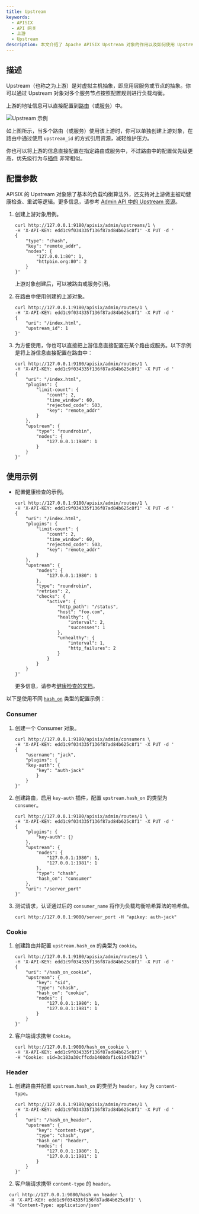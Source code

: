```yaml
---
title: Upstream
keywords:
  - APISIX
  - API 网关
  - 上游
  - Upstream
description: 本文介绍了 Apache APISIX Upstream 对象的作用以及如何使用 Upstream。
---
```


<!--
#
# Licensed to the Apache Software Foundation (ASF) under one or more
# contributor license agreements.  See the NOTICE file distributed with
# this work for additional information regarding copyright ownership.
# The ASF licenses this file to You under the Apache License, Version 2.0
# (the "License"); you may not use this file except in compliance with
# the License.  You may obtain a copy of the License at
#
#     http://www.apache.org/licenses/LICENSE-2.0
#
# Unless required by applicable law or agreed to in writing, software
# distributed under the License is distributed on an "AS IS" BASIS,
# WITHOUT WARRANTIES OR CONDITIONS OF ANY KIND, either express or implied.
# See the License for the specific language governing permissions and
# limitations under the License.
#
-->

## 描述

Upstream（也称之为上游）是对虚拟主机抽象，即应用层服务或节点的抽象。你可以通过 Upstream 对象对多个服务节点按照配置规则进行负载均衡。

上游的地址信息可以直接配置到[路由](./route.md)（或[服务](./service.md)）中。

![Upstream 示例](../../../assets/images/upstream-example.png)

如上图所示，当多个路由（或服务）使用该上游时，你可以单独创建上游对象，在路由中通过使用 `upstream_id` 的方式引用资源，减轻维护压力。

你也可以将上游的信息直接配置在指定路由或服务中，不过路由中的配置优先级更高，优先级行为与[插件](./plugin.md) 非常相似。

## 配置参数

APISIX 的 Upstream 对象除了基本的负载均衡算法外，还支持对上游做主被动健康检查、重试等逻辑。更多信息，请参考 [Admin API 中的 Upstream 资源](../admin-api.md#upstream)。

1. 创建上游对象用例。

    ```shell
    curl http://127.0.0.1:9180/apisix/admin/upstreams/1 \
    -H 'X-API-KEY: edd1c9f034335f136f87ad84b625c8f1' -X PUT -d '
    {
        "type": "chash",
        "key": "remote_addr",
        "nodes": {
            "127.0.0.1:80": 1,
            "httpbin.org:80": 2
        }
    }'
    ```

    上游对象创建后，可以被路由或服务引用。

2. 在路由中使用创建的上游对象。

    ```shell
    curl http://127.0.0.1:9180/apisix/admin/routes/1 \
    -H 'X-API-KEY: edd1c9f034335f136f87ad84b625c8f1' -X PUT -d '
    {
        "uri": "/index.html",
        "upstream_id": 1
    }'
    ```

3. 为方便使用，你也可以直接把上游信息直接配置在某个路由或服务。以下示例是将上游信息直接配置在路由中：

    ```shell
    curl http://127.0.0.1:9180/apisix/admin/routes/1 \
    -H 'X-API-KEY: edd1c9f034335f136f87ad84b625c8f1' -X PUT -d '
    {
        "uri": "/index.html",
        "plugins": {
            "limit-count": {
                "count": 2,
                "time_window": 60,
                "rejected_code": 503,
                "key": "remote_addr"
            }
        },
        "upstream": {
            "type": "roundrobin",
            "nodes": {
                "127.0.0.1:1980": 1
            }
        }
    }'
    ```

## 使用示例

- 配置健康检查的示例。

    ```shell
    curl http://127.0.0.1:9180/apisix/admin/routes/1 \
    -H 'X-API-KEY: edd1c9f034335f136f87ad84b625c8f1' -X PUT -d '
    {
        "uri": "/index.html",
        "plugins": {
            "limit-count": {
                "count": 2,
                "time_window": 60,
                "rejected_code": 503,
                "key": "remote_addr"
            }
        },
        "upstream": {
            "nodes": {
                "127.0.0.1:1980": 1
            },
            "type": "roundrobin",
            "retries": 2,
            "checks": {
                "active": {
                    "http_path": "/status",
                    "host": "foo.com",
                    "healthy": {
                        "interval": 2,
                        "successes": 1
                    },
                    "unhealthy": {
                        "interval": 1,
                        "http_failures": 2
                    }
                }
            }
        }
    }'
    ```

    更多信息，请参考[健康检查的文档](../tutorials/health-check.md)。

以下是使用不同 [`hash_on`](../admin-api.md#upstream-body-request-methods) 类型的配置示例：

### Consumer

1. 创建一个 Consumer 对象。

    ```shell
    curl http://127.0.0.1:9180/apisix/admin/consumers \
    -H 'X-API-KEY: edd1c9f034335f136f87ad84b625c8f1' -X PUT -d '
    {
        "username": "jack",
        "plugins": {
        "key-auth": {
            "key": "auth-jack"
            }
        }
    }'
    ```

2. 创建路由，启用 `key-auth` 插件，配置 `upstream.hash_on` 的类型为 `consumer`。

    ```shell
    curl http://127.0.0.1:9180/apisix/admin/routes/1 \
    -H 'X-API-KEY: edd1c9f034335f136f87ad84b625c8f1' -X PUT -d '
    {
        "plugins": {
            "key-auth": {}
        },
        "upstream": {
            "nodes": {
                "127.0.0.1:1980": 1,
                "127.0.0.1:1981": 1
            },
            "type": "chash",
            "hash_on": "consumer"
        },
        "uri": "/server_port"
    }'
    ```

3. 测试请求，认证通过后的 `consumer_name` 将作为负载均衡哈希算法的哈希值。

    ```shell
    curl http://127.0.0.1:9080/server_port -H "apikey: auth-jack"
    ```

### Cookie

1. 创建路由并配置 `upstream.hash_on` 的类型为 `cookie`。

    ```shell
    curl http://127.0.0.1:9180/apisix/admin/routes/1 \
    -H 'X-API-KEY: edd1c9f034335f136f87ad84b625c8f1' -X PUT -d '
    {
        "uri": "/hash_on_cookie",
        "upstream": {
            "key": "sid",
            "type": "chash",
            "hash_on": "cookie",
            "nodes": {
                "127.0.0.1:1980": 1,
                "127.0.0.1:1981": 1
            }
        }
    }'
    ```

2. 客户端请求携带 `Cookie`。

    ```shell
    curl http://127.0.0.1:9080/hash_on_cookie \
    -H 'X-API-KEY: edd1c9f034335f136f87ad84b625c8f1' \
    -H "Cookie: sid=3c183a30cffcda1408daf1c61d47b274"
    ```

### Header

1. 创建路由并配置 `upstream.hash_on` 的类型为 `header`，`key` 为 `content-type`。

    ```shell
    curl http://127.0.0.1:9180/apisix/admin/routes/1 \
    -H 'X-API-KEY: edd1c9f034335f136f87ad84b625c8f1' -X PUT -d '
    {
        "uri": "/hash_on_header",
        "upstream": {
            "key": "content-type",
            "type": "chash",
            "hash_on": "header",
            "nodes": {
                "127.0.0.1:1980": 1,
                "127.0.0.1:1981": 1
            }
        }
    }'
    ```

2. 客户端请求携带 `content-type` 的 `header`。

```shell
 curl http://127.0.0.1:9080/hash_on_header \
 -H 'X-API-KEY: edd1c9f034335f136f87ad84b625c8f1' \
 -H "Content-Type: application/json"
```
